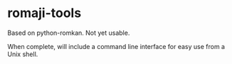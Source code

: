# romaji-tools
Based on python-romkan. Not yet usable.

When complete, will include a command line interface for easy use from a Unix shell.
